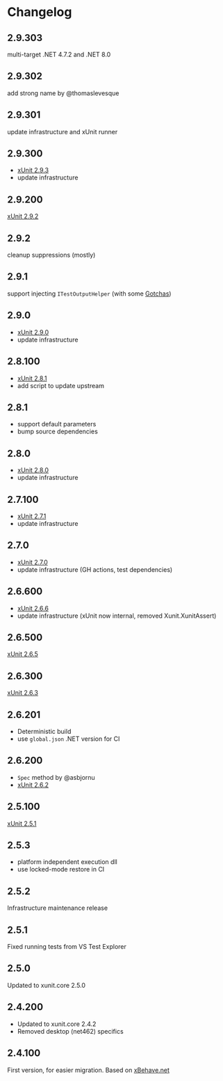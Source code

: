 # Changelog

## 2.9.303

multi-target .NET 4.7.2 and .NET 8.0

## 2.9.302

add strong name by @thomaslevesque

## 2.9.301

update infrastructure and xUnit runner

## 2.9.300

- [xUnit 2.9.3](https://github.com/xunit/xunit/compare/v2-2.9.2...v2-2.9.3)
- update infrastructure

## 2.9.200

[xUnit 2.9.2](https://github.com/xunit/xunit/compare/v2-2.9.0...v2-2.9.2)

## 2.9.2

cleanup suppressions (mostly)

## 2.9.1

support injecting `ITestOutputHelper` (with some [Gotchas](./README.md#gotchas))

## 2.9.0

- [xUnit 2.9.0](https://github.com/xunit/xunit/compare/v2-2.8.1...v2-2.9.0)
- update infrastructure

## 2.8.100

- [xUnit 2.8.1](https://github.com/xunit/xunit/compare/v2-2.8.0...v2-2.8.1)
- add script to update upstream

## 2.8.1

- support default parameters
- bump source dependencies

## 2.8.0

- [xUnit 2.8.0](https://github.com/xunit/xunit/compare/v2-2.7.1...v2-2.8.0)
- update infrastructure

## 2.7.100

- [xUnit 2.7.1](https://github.com/xunit/xunit/compare/v2-2.7.0...v2-2.7.1)
- update infrastructure

## 2.7.0

- [xUnit 2.7.0](https://github.com/xunit/xunit/compare/v2-2.6.6...v2-2.7.0)
- update infrastructure (GH actions, test dependencies)

## 2.6.600

- [xUnit 2.6.6](https://github.com/xunit/xunit/compare/v2-2.6.5...v2-2.6.6)
- update infrastructure (xUnit now internal, removed Xunit.XunitAssert)

## 2.6.500

[xUnit 2.6.5](https://github.com/xunit/xunit/compare/v2-2.6.3...v2-2.6.5)

## 2.6.300

[xUnit 2.6.3](https://github.com/xunit/xunit/releases/tag/v2-2.6.3)

## 2.6.201

- Deterministic build
- use `global.json` .NET version for CI

## 2.6.200

- `Spec` method by @asbjornu
- [xUnit 2.6.2](https://github.com/xunit/xunit/releases/tag/v2-2.6.2)

## 2.5.100

[xUnit 2.5.1](https://github.com/xunit/xunit/releases/tag/v2-2.5.1)

## 2.5.3

- platform independent execution dll
- use locked-mode restore in CI

## 2.5.2

Infrastructure maintenance release

## 2.5.1

Fixed running tests from VS Test Explorer

## 2.5.0

Updated to xunit.core 2.5.0

## 2.4.200

- Updated to xunit.core 2.4.2
- Removed desktop (net462) specifics

## 2.4.100

First version, for easier migration. Based on [xBehave.net](https://github.com/adamralph/xbehave.net)
